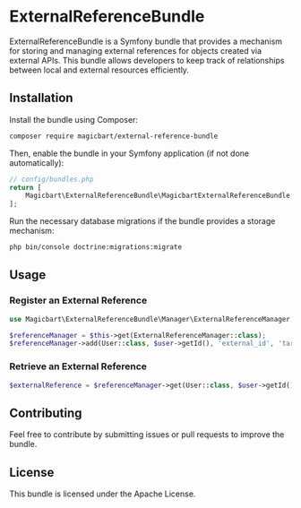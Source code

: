 # ExternalReferenceBundle

ExternalReferenceBundle is a Symfony bundle that provides a mechanism for storing and managing external references for objects created via external APIs. This bundle allows developers to keep track of relationships between local and external resources efficiently.

## Installation

Install the bundle using Composer:

```sh
composer require magicbart/external-reference-bundle
```

Then, enable the bundle in your Symfony application (if not done automatically):

```php
// config/bundles.php
return [
    Magicbart\ExternalReferenceBundle\MagicbartExternalReferenceBundle::class => ['all' => true],,
];
```

Run the necessary database migrations if the bundle provides a storage mechanism:

```sh
php bin/console doctrine:migrations:migrate
```

## Usage

### Register an External Reference

```php
use Magicbart\ExternalReferenceBundle\Manager\ExternalReferenceManager;

$referenceManager = $this->get(ExternalReferenceManager::class);
$referenceManager->add(User::class, $user->getId(), 'external_id', 'target');
```

### Retrieve an External Reference

```php
$externalReference = $referenceManager->get(User::class, $user->getId(), 'external_id', 'target');
```

## Contributing

Feel free to contribute by submitting issues or pull requests to improve the bundle.

## License

This bundle is licensed under the Apache License.

